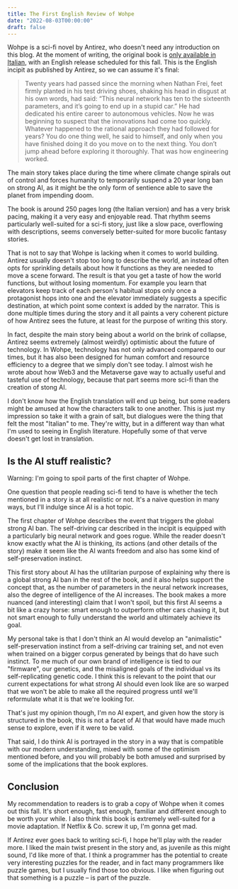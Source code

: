 ```yaml
---
title: The First English Review of Wohpe
date: "2022-08-03T00:00:00"
draft: false
---
```


Wohpe is a sci-fi novel by Antirez, who doesn't need any introduction on this 
blog. At the moment of writing, the original book is 
[only available in Italian](https://www.amazon.it/Wohpe-Salvatore-Sanfilippo/dp/B09XT6J3WX),
with an English release scheduled for this fall. This is the English incipit as 
published by Antirez, so we can assume it's final:

> Twenty years had passed since the morning when Nathan Frei, feet firmly 
planted in his test driving shoes, shaking his head in disgust at his own words, 
had said: “This neural network has ten to the sixteenth parameters, and it’s 
going to end up in a stupid car.” He had dedicated his entire career to 
autonomous vehicles. Now he was beginning to suspect that the innovations had 
come too quickly. Whatever happened to the rational approach they had followed 
for years? You do one thing well, he said to himself, and only when you have 
finished doing it do you move on to the next thing. You don’t jump ahead before 
exploring it thoroughly. That was how engineering worked.

The main story takes place during the time where climate change spirals out of 
control and forces humanity to temporarily suspend a 20 year long ban on strong 
AI, as it might be the only form of sentience able to save the planet from 
impending doom.

The book is around 250 pages long (the Italian version) and has a very brisk 
pacing, making it a very easy and enjoyable read. That rhythm seems 
particularly well-suited for a sci-fi story, just like a slow pace, overflowing 
with descriptions, seems conversely better-suited for more bucolic fantasy 
stories.

That is not to say that Wohpe is lacking when it comes to world building. 
Antirez usually doesn't stop too long to describe the world, an instead often 
opts for sprinkling details about how it functions as they are needed to move a 
scene forward. The result is that you get a taste of how the world functions, 
but without losing momentum. For example you learn that elevators keep track of 
each person's habitual stops only once a protagonist hops into one and the 
elevator immediately suggests a specific destination, at which point some 
context is added by the narrator. This is done multiple times during the story 
and it all paints a very coherent picture of how Antirez sees the future, at 
least for the purpose of writing this story.

In fact, despite the main story being about a world on the brink of collapse, 
Antirez seems extremely (almost weirdly) optimistic about the future of 
technology. In Wohpe, technology has not only advanced compared to our times, 
but it has also been designed for human comfort and resource efficiency to a 
degree that we simply don't see today. I almost wish he wrote about how Web3 
and the Metaverse gave way to actually useful and tasteful use of technology,
because that part seems more sci-fi than the creation of stong AI.

I don't know how the English translation will end up being, but some readers 
might be amused at how the characters talk to one another. This is just my 
impression so take it with a grain of salt, but dialogues were the thing that 
felt the most "Italian" to me. They're witty, but in a different way than what 
I'm used to seeing in English literature. Hopefully some of that verve doesn't 
get lost in translation.


## Is the AI stuff realistic?

Warning: I'm going to spoil parts of the first chapter of Wohpe.

One question that people reading sci-fi tend to have is whether the tech 
mentioned in a story is at all realistic or not. It's a naive question in many 
ways, but I'll indulge since AI is a hot topic.

The first chapter of Wohpe describes the event that triggers the global strong 
AI ban. The self-driving car described in the incipit is equipped with a 
particularly big neural network and goes rogue. While the reader doesn't know 
exactly what the AI is thinking, its actions (and other details of the story) 
make it seem like the AI wants freedom and also has some kind of 
self-preservation instinct.

This first story about AI has the utilitarian purpose of explaining why there 
is a global strong AI ban in the rest of the book, and it also helps support 
the concept that, as the number of parameters in the neural network increases, 
also the degree of intelligence of the AI increases. The book makes a more 
nuanced (and interesting) claim that I won't spoil, but this first AI seems a 
bit like a crazy horse: smart enough to outperform other cars chasing it, but 
not smart enough to fully understand the world and ultimately achieve its goal.

My personal take is that I don't think an AI would develop an "animalistic" 
self-preservation instinct from a self-driving car training set, and not even 
when trained on a bigger corpus generated by beings that do have such instinct. 
To me much of our own brand of intelligence is tied to our "firmware", our 
genetics, and the misaligned goals of the individual vs its self-replicating 
genetic code. I think this is relevant to the point that our current 
expectations for what strong AI should even look like are so warped that we 
won't be able to make all the required progress until we'll reformulate what it 
is that we're looking for.

That's just my opinion though, I'm no AI expert, and given how the story is 
structured in the book, this is not a facet of AI that would have made much 
sense to explore, even if it were to be valid.

That said, I do think AI is portrayed in the story in a way that is compatible 
with our modern understanding, mixed with some of the optimism mentioned before, 
and you will probably be both amused and surprised by some of the implications 
that the book explores.


## Conclusion

My recommendation to readers is to grab a copy of Wohpe when it comes out this 
fall. It's short enough, fast enough, familiar and different enough to be worth 
your while. I also think this book is extremely well-suited for a movie 
adaptation. If Netflix & Co. screw it up, I'm gonna get mad.

If Antirez ever goes back to writing sci-fi, I hope he'll play with the reader 
more. I liked the main twist present in the story and, as juvenile as this might 
sound, I'd like more of that. I think a programmer has the potential to create 
very interesting puzzles for the reader, and in fact many programmers like 
puzzle games, but I usually find those too obvious. I like when figuring out 
that something is a puzzle – is part of the puzzle.
